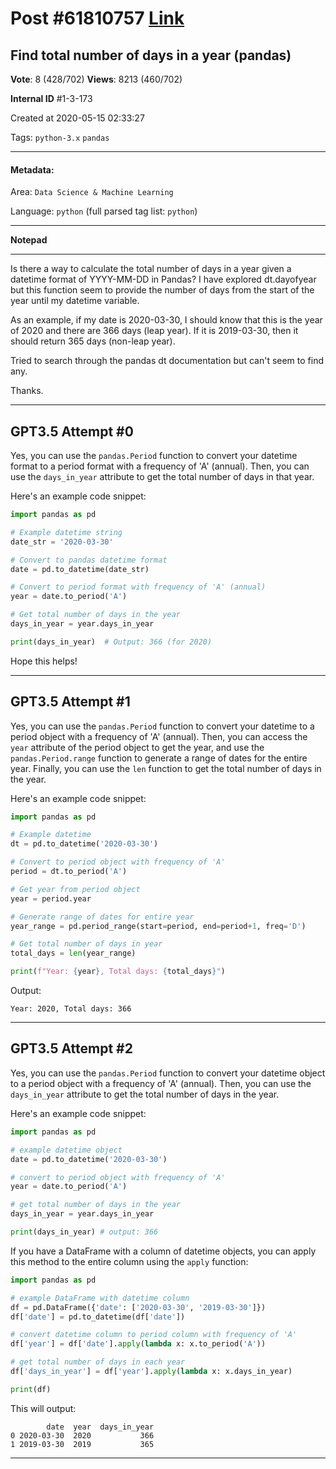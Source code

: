 
# Post \#61810757 [Link](https://stackoverflow.com/questions/61810757/)

## Find total number of days in a year (pandas)

**Vote**: 8 (428/702) **Views**: 8213 (460/702) 

**Internal ID** \#1-3-173

Created at 2020-05-15 02:33:27

Tags: `python-3.x` `pandas`

----------

#### Metadata:

Area: `Data Science & Machine Learning`

Language: `python` (full parsed tag list: `python`)

----------

**Notepad**


----------

Is there a way to calculate the total number of days in a year given a datetime format of YYYY-MM-DD in Pandas? I have explored dt.dayofyear but this function seem to provide the number of days from the start of the year until my datetime variable.

As an example, if my date is 2020-03-30, I should know that this is the year of 2020 and there are 366 days (leap year). If it is 2019-03-30, then it should return 365 days (non-leap year).

Tried to search through the pandas dt documentation but can't seem to find any.

Thanks.


----------
        
## GPT3.5 Attempt \#0

Yes, you can use the `pandas.Period` function to convert your datetime format to a period format with a frequency of 'A' (annual). Then, you can use the `days_in_year` attribute to get the total number of days in that year.

Here's an example code snippet:

```python
import pandas as pd

# Example datetime string
date_str = '2020-03-30'

# Convert to pandas datetime format
date = pd.to_datetime(date_str)

# Convert to period format with frequency of 'A' (annual)
year = date.to_period('A')

# Get total number of days in the year
days_in_year = year.days_in_year

print(days_in_year)  # Output: 366 (for 2020)
```

Hope this helps!

--------

## GPT3.5 Attempt \#1

Yes, you can use the `pandas.Period` function to convert your datetime to a period object with a frequency of 'A' (annual). Then, you can access the `year` attribute of the period object to get the year, and use the `pandas.Period.range` function to generate a range of dates for the entire year. Finally, you can use the `len` function to get the total number of days in the year.

Here's an example code snippet:

```python
import pandas as pd

# Example datetime
dt = pd.to_datetime('2020-03-30')

# Convert to period object with frequency of 'A'
period = dt.to_period('A')

# Get year from period object
year = period.year

# Generate range of dates for entire year
year_range = pd.period_range(start=period, end=period+1, freq='D')

# Get total number of days in year
total_days = len(year_range)

print(f"Year: {year}, Total days: {total_days}")
```

Output:
```
Year: 2020, Total days: 366
```

--------

## GPT3.5 Attempt \#2

Yes, you can use the `pandas.Period` function to convert your datetime object to a period object with a frequency of 'A' (annual). Then, you can use the `days_in_year` attribute to get the total number of days in the year.

Here's an example code snippet:

``` python
import pandas as pd

# example datetime object
date = pd.to_datetime('2020-03-30')

# convert to period object with frequency of 'A'
year = date.to_period('A')

# get total number of days in the year
days_in_year = year.days_in_year

print(days_in_year) # output: 366
```

If you have a DataFrame with a column of datetime objects, you can apply this method to the entire column using the `apply` function:

``` python
import pandas as pd

# example DataFrame with datetime column
df = pd.DataFrame({'date': ['2020-03-30', '2019-03-30']})
df['date'] = pd.to_datetime(df['date'])

# convert datetime column to period column with frequency of 'A'
df['year'] = df['date'].apply(lambda x: x.to_period('A'))

# get total number of days in each year
df['days_in_year'] = df['year'].apply(lambda x: x.days_in_year)

print(df)
```

This will output:

```
        date  year  days_in_year
0 2020-03-30  2020           366
1 2019-03-30  2019           365
```

--------
